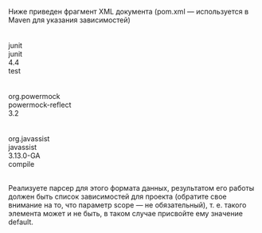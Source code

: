 Ниже приведен фрагмент XML документа (pom.xml — используется в Maven для
указания зависимостей)  
<dependencies>  
<dependency>  
<groupId>junit</groupId>  
<artifactId>junit</artifactId>  
<version>4.4</version>  
<scope>test</scope>  
</dependency>  
<dependency>  
<groupId>org.powermock</groupId>  
<artifactId>powermock-reflect</artifactId>  
<version>3.2</version>  
</dependency>  
<dependency>  
<groupId>org.javassist</groupId>  
<artifactId>javassist</artifactId>  
<version>3.13.0-GA</version>  
<scope>compile</scope>  
</dependency>  
</dependencies>  

Реализуете парсер для этого формата данных, результатом его работы должен
быть список зависимостей для проекта (обратите свое внимание на то, что параметр
scope — не обязательный), т. е. такого элемента может и не быть, в таком случае
присвойте ему значение default.
